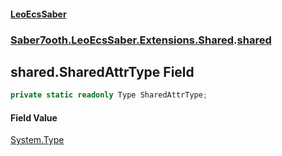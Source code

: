 #### [LeoEcsSaber](index.md 'index')
### [Saber7ooth.LeoEcsSaber.Extensions.Shared](Saber7ooth.LeoEcsSaber.Extensions.Shared.md 'Saber7ooth.LeoEcsSaber.Extensions.Shared').[shared](shared.md 'Saber7ooth.LeoEcsSaber.Extensions.Shared.shared')

## shared.SharedAttrType Field

```csharp
private static readonly Type SharedAttrType;
```

#### Field Value
[System.Type](https://docs.microsoft.com/en-us/dotnet/api/System.Type 'System.Type')